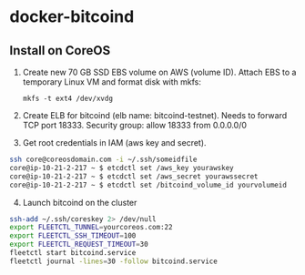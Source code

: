 # docker-bitcoind

## Install on CoreOS

1. Create new 70 GB SSD EBS volume on AWS (volume ID).  Attach EBS to a
   temporary Linux VM and format disk with mkfs:

   `mkfs -t ext4 /dev/xvdg`

2. Create ELB for bitcoind (elb name: bitcoind-testnet). Needs to
   forward TCP port 18333. Security group: allow 18333 from 0.0.0.0/0

3. Get root credentials in IAM (aws key and secret).

```bash
ssh core@coreosdomain.com -i ~/.ssh/someidfile
core@ip-10-21-2-217 ~ $ etcdctl set /aws_key yourawskey
core@ip-10-21-2-217 ~ $ etcdctl set /aws_secret yourawssecret
core@ip-10-21-2-217 ~ $ etcdctl set /bitcoind_volume_id yourvolumeid
```

4. Launch bitcoind on the cluster

```bash
ssh-add ~/.ssh/coreskey 2> /dev/null
export FLEETCTL_TUNNEL=yourcoreos.com:22
export FLEETCTL_SSH_TIMEOUT=100
export FLEETCTL_REQUEST_TIMEOUT=30
fleetctl start bitcoind.service
fleetctl journal -lines=30 -follow bitcoind.service
```
